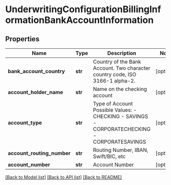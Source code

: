 # UnderwritingConfigurationBillingInformationBankAccountInformation

## Properties
Name | Type | Description | Notes
------------ | ------------- | ------------- | -------------
**bank_account_country** | **str** | Country of the Bank Account. Two character country code, ISO 3166-1 alpha-2. | [optional] 
**account_holder_name** | **str** | Name on the checking account | [optional] 
**account_type** | **str** | Type of Account  Possible Values: - CHECKING - SAVINGS - CORPORATECHECKING - CORPORATESAVINGS  | [optional] 
**account_routing_number** | **str** | Routing Number, IBAN, Swift/BIC, etc | [optional] 
**account_number** | **str** | Account Number | [optional] 

[[Back to Model list]](../README.md#documentation-for-models) [[Back to API list]](../README.md#documentation-for-api-endpoints) [[Back to README]](../README.md)


